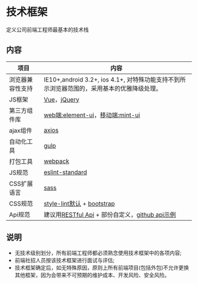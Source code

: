 # 技术框架

定义公司前端工程师最基本的技术栈

## 内容

| 项目 | 内容 |
| ----- | ----- |
| 浏览器兼容性支持 | IE10+,android 3.2+, ios 4.1+, 对特殊功能支持不到所示浏览器范围的，采用基本的优雅降级处理。 |
| JS框架 | [Vue](https://vuejs.org/)，[jQuery](http://jquery.com//) |
| 第三方组件库 | [web端:element-ui](http://element.eleme.io/#/zh-CN/component/installation)，[移动端:mint-ui](http://mint-ui.github.io/#!/zh-cn) |
| ajax组件 | [axios](https://github.com/axios/axios/) |
| 自动化工具 | [gulp](https://gulpjs.com/) |
| 打包工具 | [webpack](https://webpack.js.org/) |
| JS规范 | [eslint-standard](https://standardjs.com/) |
| CSS扩展语言 | [sass](http://sass-lang.com/) |
| CSS规范 | [style-lint默认](https://stylelint.io/) + [bootstrap](http://getbootstrap.com/) |
| Api规范 | 建议用[RESTful Api](http://www.ruanyifeng.com/blog/2014/05/restful_api.html?bsh_bid=516759003) + 部份自定义，[github api示例](https://developer.github.com/v3/) |

## 说明
+ 无技术级别划分，所有前端工程师都必须熟念使用技术框架中的各项内容;
+ 前端社招人员按该技术框架进行面试与评估;
+ 技术框架确定后，如无特殊原因，原则上所有前端项目(包括外包)不允许更换其他框架，因为会带来不可预期的维护成本、开发风险、安全风险。
